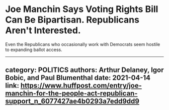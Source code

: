# Joe Manchin Says Voting Rights Bill Can Be Bipartisan. Republicans Aren't Interested.

Even the Republicans who occasionally work with Democrats seem hostile to expanding ballot access.

---
category: POLITICS
authors: Arthur Delaney, Igor Bobic, and Paul Blumenthal
date: 2021-04-14
link: https://www.huffpost.com/entry/joe-manchin-for-the-people-act-republican-support_n_6077427ae4b0293a7edd9dd9
---
